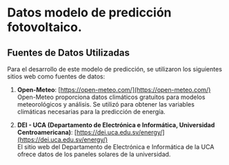 # Datos modelo de predicción fotovoltaico.

## Fuentes de Datos Utilizadas

Para el desarrollo de este modelo de predicción, se utilizaron los siguientes sitios web como fuentes de datos:

1. **Open-Meteo**: [https://open-meteo.com/](https://open-meteo.com/)  
   Open-Meteo proporciona datos climáticos gratuitos para modelos meteorológicos y análisis. Se utilizó para obtener las variables climáticas necesarias para la predicción de energía.

2. **DEI - UCA (Departamento de Electrónica e Informática, Universidad Centroamericana)**: [https://dei.uca.edu.sv/energy/](https://dei.uca.edu.sv/energy/)  
   El sitio web del Departamento de Electrónica e Informática de la UCA ofrece datos de los paneles solares de la universidad.
